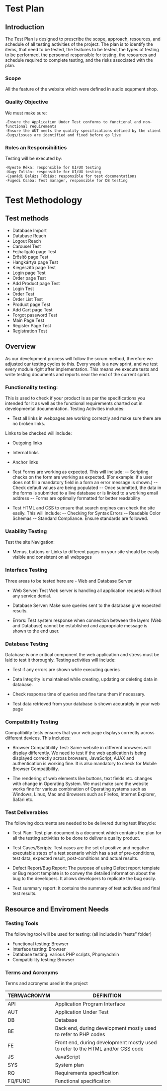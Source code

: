 # Test Plan

## Introduction

The Test Plan is designed to prescribe the scope, approach, resources, and schedule of all testing activities of the project.
The plan is to identify the items, that need to be tested, the features to be tested, the types of testing to be performed, the personnel responsible for testing, the resources and schedule required to complete testing, and the risks associated with the plan.

### Scope

All the feature of the website which were defined in audio equpment shop.




### Quality Objective

We must make sure:

	-Ensure the Application Under Test conforms to functional and non-functional requirements
	-Ensure the AUT meets the quality specifications defined by the client
	-Bugs/issues are identified and fixed before go live

### Roles an Responsibilities

Testing will be executed by:

	-Nyeste Réka: responsible for UI/UX testing
	-Nagy Zoltán: responsible for UI/UX testing
	-Csanádi Balázs Tóbiás: responsible for test documentations
	-Fügedi Csaba: Test manager, responsible for DB testing
	
# Test Methodology

## Test methods  
  
* Database Import
* Database Reach
* Logout Reach
* Carousel Test
* Fejhallgató page Test
* Erősítő page Test
* Hangkártya page Test
* Kiegészítő page Test
* Login page Test
* Order page Test
* Add Product page Test
* Login Test
* Order Test
* Order List Test
* Product page Test
* Add Cart page Test
* Forgot password Test
* Main Page Test
* Register Page Test
* Registration Test

## Overview

As our development process will follow the scrum method, therefore we adjusted our testing cycles to this. Every week is a new sprint, and we test every module right after implementation. This means we execute tests and write testing documents and reports near the end of the current sprint.

###	Functionality testing:

This is used to check if your product is as per the specifications you intended for it as well as the functional requirements charted out in developmental documentation. Testing Activities includes:
- Test all links in webpages are working correctly and make sure there are no broken links.

Links to be checked will include:
- Outgoing links
- Internal links
- Anchor links
- Test Forms are working as expected. This will include:
-- Scripting checks on the form are working as expected. (For example: if a user does not fill a mandatory field in a form an error message is shown.)
-- Check default values are being populated
-- Once submitted, the data in the forms is submitted to a live database or is linked to a working email address
-- Forms are optimally formatted for better readability

- Test HTML and CSS to ensure that search engines can check the site easily. This will include:
-- Checking for Syntax Errors
-- Readable Color Schemas
-- Standard Compliance. Ensure standards are followed.

###	Usability Testing

Test the site Navigation:
- Menus, buttons or Links to different pages on your site should be easily visible and consistent on all webpages

###	Interface Testing

Three areas to be tested here are - Web and Database Server

- Web Server: Test Web server is handling all application requests without any service denial.

- Database Server: Make sure queries sent to the database give expected results.

- Errors: Test system response when connection between the layers (Web and Database) cannot be established and appropriate message is shown to the end user.

###	Database Testing

Database is one critical component the web application and stress must be laid to test it thoroughly. Testing activities will include:
- Test if any errors are shown while executing queries
- Data Integrity is maintained while creating, updating or deleting data in database.

- Check response time of queries and fine tune them if necessary.
- Test data retrieved from your database is shown accurately in your web page

###	Compatibility Testing

Compatibility tests ensures that your web page displays correctly across different devices. This includes:

- Browser Compatibility Test: Same website in different browsers will display differently. We need to test if the web application is being displayed correctly across browsers, JavaScript, AJAX and authentication is working fine. It is also mandatory to check for Mobile Browser Compatibility.

- The rendering of web elements like buttons, text fields etc. changes with change in Operating System. We must make sure the website works fine for various combination of Operating systems such as Windows, Linux, Mac and Browsers such as Firefox, Internet Explorer, Safari etc.


### Test Deliverables

The following documents are needed to be delivered during test lifecycle:

* Test Plan: Test plan document is a document which contains the plan for all the testing activities to be done to deliver a quality product.

* Test Cases/Scripts: Test cases are the set of positive and negative executable steps of a test scenario which has a set of pre-conditions, test data, expected result, post-conditions and actual results.

* Defect Report/Bug Report: The purpose of using Defect report template or Bug report template is to convey the detailed information about the bug to the developers. It allows developers to replicate the bug easily.

* Test summary report: It contains the summary of test activities and final test results.

## Resource and Enviroment Needs

### Testing Tools

The following tool will be used for testing: (all included in “tests” folder)

* Functional testing: Browser
* Interface testing: Browser
* Database testing: various PHP scripts, Phpmyadmin
* Compatibility testing: Browser

### Terms and Acronyms

Terms and acronyms used in the project

|TERM/ACRONYM                          | DEFINITION                       |
|-------------------------------|-----------------------------|
|   API | Application Program Interface|
| AUT |  Application Under Test |
| DB | Database |
| BE | Back end, during development mostly used to refer to PHP codes |
| FE | Front end, during development mostly used to refer to the HTML and/or CSS code |
| JS | JavaScript |
| SYS | System plan |
| RQ | Requirements specification |
| FQ/FUNC | Functional specification | 


